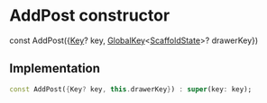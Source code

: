 


# AddPost constructor






const
AddPost({[Key](https://api.flutter.dev/flutter/foundation/Key-class.html)? key, [GlobalKey](https://api.flutter.dev/flutter/widgets/GlobalKey-class.html)&lt;[ScaffoldState](https://api.flutter.dev/flutter/material/ScaffoldState-class.html)>? drawerKey})





## Implementation

```dart
const AddPost({Key? key, this.drawerKey}) : super(key: key);
```







